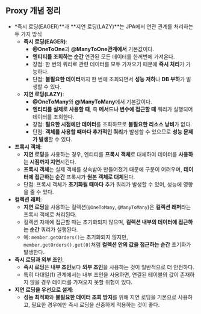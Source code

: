 ## **Proxy 개념 정리**

- *즉시 로딩(EAGER)**과 **지연 로딩(LAZY)**는 JPA에서 연관 관계를 처리하는 두 가지 방식
    - **즉시 로딩(EAGER)**:
        - **@OneToOne**과 **@ManyToOne관계에서** 기본값이다.
        - **엔티티를 조회하는 순간** 연관된 모든 데이터를 한꺼번에 가져온다.
        - 장점: 한 번의 쿼리로 관련 데이터를 모두 가져오기 때문에 **즉시 처리**가 가능하다.
        - 단점: **불필요한 데이터**까지 한 번에 조회되면서 **성능 저하**나 **DB 부하**가 발생할 수 있다.
    - **지연 로딩(LAZY)**:
        - **@OneToMany**와 **@ManyToMany**에서 기본값이다.
        - **엔티티를 실제로 사용할 때**, 즉 **메서드나 변수에 접근할 때** 쿼리가 실행되어 데이터를 조회한다.
        - 장점: **필요한 시점에만 데이터**를 조회하므로 **불필요한 리소스 낭비**가 없다.
        - 단점: **객체를 사용할 때마다 추가적인 쿼리**가 발생할 수 있으므로 **성능 문제가 발생**할 수 있다.
- **프록시 객체**:
    - **지연 로딩**을 사용하는 경우, 엔티티를 **프록시 객체**로 대체하여 데이터를 **사용하는 시점까지 지연**시킨다.
    - **프록시 객체**는 실제 객체를 상속받아 만들어졌기 때문에 구분이 어려우며, **데이터에 접근하는 순간** 프록시가 **원본 객체로 대체**된다.
    - 단점: 프록시 객체가 **초기화될 때마다** 추가 쿼리가 발생할 수 있어, 성능에 영향을 줄 수 있다.
- **컬렉션 래퍼**:
    - **지연 로딩**을 사용하는 컬렉션(`@OneToMany`, `@ManyToMany`)은 **컬렉션 래퍼**라는 프록시 객체로 처리된다.
    - 컬렉션 자체에 접근할 때는 초기화되지 않으며, **컬렉션 내부의 데이터에 접근하는 순간** 쿼리가 실행된다.
    - 예: `member.getOrders()`는 초기화되지 않지만, `member.getOrders().get(0)`처럼 **컬렉션 안의 값을 접근하는 순간** 초기화가 발생한다.
- **즉시 로딩과 외부 조인**:
    - **즉시 로딩**은 **내부 조인**보다 **외부 조인**을 사용하는 것이 일반적으로 더 안전하다.
    - 특히 다대일(1) 관계에서는 내부 조인을 사용하면, 연결된 테이블의 값이 존재하지 않을 경우 데이터를 가져오지 못할 위험이 있다.
- **지연 로딩을 우선으로 설계**:
    - **성능 최적화**와 **불필요한 데이터 조회 방지**를 위해 지연 로딩을 기본으로 사용하고, 필요한 경우에만 즉시 로딩을 신중하게 적용하는 것이 좋다.